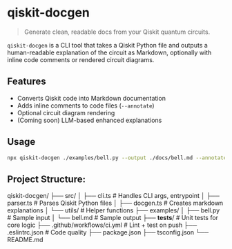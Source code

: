 # qiskit-docgen

> Generate clean, readable docs from your Qiskit quantum circuits.

`qiskit-docgen` is a CLI tool that takes a Qiskit Python file and outputs a human-readable explanation of the circuit as Markdown, optionally with inline code comments or rendered circuit diagrams.

## Features

- Converts Qiskit code into Markdown documentation
- Adds inline comments to code files (`--annotate`)
- Optional circuit diagram rendering
- (Coming soon) LLM-based enhanced explanations

## Usage

```bash
npx qiskit-docgen ./examples/bell.py --output ./docs/bell.md --annotate
```

## Project Structure: 
qiskit-docgen/
├── src/
│   ├── cli.ts              # Handles CLI args, entrypoint
│   ├── parser.ts           # Parses Qiskit Python files
│   ├── docgen.ts           # Creates markdown explanations
│   └── utils/              # Helper functions
├── examples/
│   ├── bell.py             # Sample input
│   └── bell.md             # Sample output
├── __tests__/              # Unit tests for core logic
├── .github/workflows/ci.yml # Lint + test on push
├── .eslintrc.json          # Code quality
├── package.json
├── tsconfig.json
└── README.md
